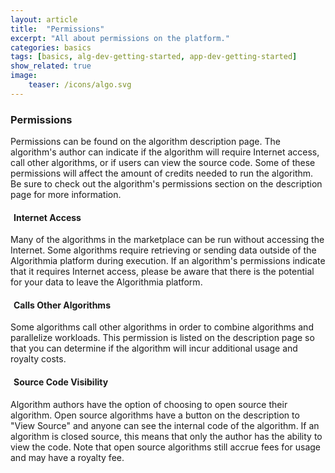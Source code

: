 ```yaml
---
layout: article
title:  "Permissions"
excerpt: "All about permissions on the platform."
categories: basics
tags: [basics, alg-dev-getting-started, app-dev-getting-started]
show_related: true
image:
    teaser: /icons/algo.svg
---
```



### Permissions

Permissions can be found on the algorithm description page. The algorithm's author can indicate if the algorithm will require Internet access, call other algorithms, or if users can view the source code. Some of these permissions will affect the amount of credits needed to run the algorithm. Be sure to check out the algorithm's permissions section on the description page for more information.

#### <i class="fa fa-globe" style="margin-right:5px"></i>Internet Access

Many of the algorithms in the marketplace can be run without accessing the Internet. Some algorithms require retrieving or sending data outside of the Algorithmia platform during execution. If an algorithm's permissions indicate that it requires Internet access, please be aware that there is the potential for your data to leave the Algorithmia platform.

#### <i class="fa fa-phone" style="margin-right:5px"></i>Calls Other Algorithms

Some algorithms call other algorithms in order to combine algorithms and parallelize workloads. This permission is listed on the description page so that you can determine if the algorithm will incur additional usage and royalty costs.

#### <i class="fa fa-lock" style="margin-right:5px"></i>Source Code Visibility

Algorithm authors have the option of choosing to open source their algorithm. Open source algorithms have a button on the description to "View Source" and anyone can see the internal code of the algorithm. If an algorithm is closed source, this means that only the author has the ability to view the code. Note that open source algorithms still accrue fees for usage and may have a royalty fee.
